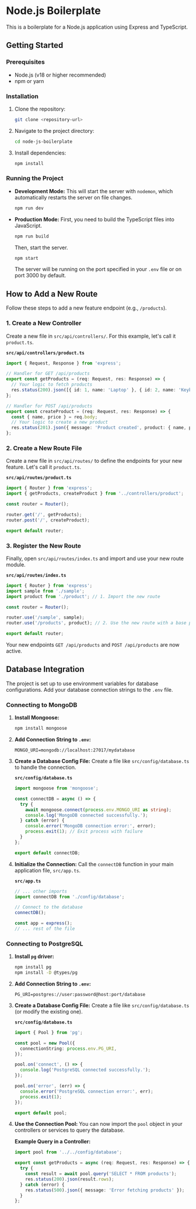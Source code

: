 # Node.js Boilerplate

This is a boilerplate for a Node.js application using Express and TypeScript.

## Getting Started

### Prerequisites

- Node.js (v18 or higher recommended)
- npm or yarn

### Installation

1.  Clone the repository:
    ```bash
    git clone <repository-url>
    ```
2.  Navigate to the project directory:
    ```bash
    cd node-js-boilerplate
    ```
3.  Install dependencies:
    ```bash
    npm install
    ```

### Running the Project

-   **Development Mode:**
    This will start the server with `nodemon`, which automatically restarts the server on file changes.
    ```bash
    npm run dev
    ```
-   **Production Mode:**
    First, you need to build the TypeScript files into JavaScript.
    ```bash
    npm run build
    ```
    Then, start the server.
    ```bash
    npm start
    ```
    The server will be running on the port specified in your `.env` file or on port 3000 by default.

## How to Add a New Route

Follow these steps to add a new feature endpoint (e.g., `/products`).

### 1. Create a New Controller

Create a new file in `src/api/controllers/`. For this example, let's call it `product.ts`.

**`src/api/controllers/product.ts`**
```typescript
import { Request, Response } from 'express';

// Handler for GET /api/products
export const getProducts = (req: Request, res: Response) => {
  // Your logic to fetch products
  res.status(200).json([{ id: 1, name: 'Laptop' }, { id: 2, name: 'Keyboard' }]);
};

// Handler for POST /api/products
export const createProduct = (req: Request, res: Response) => {
  const { name, price } = req.body;
  // Your logic to create a new product
  res.status(201).json({ message: 'Product created', product: { name, price } });
};
```

### 2. Create a New Route File

Create a new file in `src/api/routes/` to define the endpoints for your new feature. Let's call it `product.ts`.

**`src/api/routes/product.ts`**
```typescript
import { Router } from 'express';
import { getProducts, createProduct } from '../controllers/product';

const router = Router();

router.get('/', getProducts);
router.post('/', createProduct);

export default router;
```

### 3. Register the New Route

Finally, open `src/api/routes/index.ts` and import and use your new route module.

**`src/api/routes/index.ts`**
```typescript
import { Router } from 'express';
import sample from './sample';
import product from './product'; // 1. Import the new route

const router = Router();

router.use('/sample', sample);
router.use('/products', product); // 2. Use the new route with a base path

export default router;
```
Your new endpoints `GET /api/products` and `POST /api/products` are now active.

## Database Integration

The project is set up to use environment variables for database configurations. Add your database connection strings to the `.env` file.

### Connecting to MongoDB

1.  **Install Mongoose:**
    ```bash
    npm install mongoose
    ```
2.  **Add Connection String to `.env`:**
    ```
    MONGO_URI=mongodb://localhost:27017/mydatabase
    ```
3.  **Create a Database Config File:**
    Create a file like `src/config/database.ts` to handle the connection.

    **`src/config/database.ts`**
    ```typescript
    import mongoose from 'mongoose';

    const connectDB = async () => {
      try {
        await mongoose.connect(process.env.MONGO_URI as string);
        console.log('MongoDB connected successfully.');
      } catch (error) {
        console.error('MongoDB connection error:', error);
        process.exit(1); // Exit process with failure
      }
    };

    export default connectDB;
    ```
4.  **Initialize the Connection:**
    Call the `connectDB` function in your main application file, `src/app.ts`.

    **`src/app.ts`**
    ```typescript
    // ... other imports
    import connectDB from './config/database';

    // Connect to the database
    connectDB();

    const app = express();
    // ... rest of the file
    ```

### Connecting to PostgreSQL

1.  **Install `pg` driver:**
    ```bash
    npm install pg
    npm install -D @types/pg
    ```
2.  **Add Connection String to `.env`:**
    ```
    PG_URI=postgres://user:password@host:port/database
    ```
3.  **Create a Database Config File:**
    Create a file like `src/config/database.ts` (or modify the existing one).

    **`src/config/database.ts`**
    ```typescript
    import { Pool } from 'pg';

    const pool = new Pool({
      connectionString: process.env.PG_URI,
    });

    pool.on('connect', () => {
      console.log('PostgreSQL connected successfully.');
    });

    pool.on('error', (err) => {
      console.error('PostgreSQL connection error:', err);
      process.exit(1);
    });

    export default pool;
    ```
4.  **Use the Connection Pool:**
    You can now import the `pool` object in your controllers or services to query the database.

    **Example Query in a Controller:**
    ```typescript
    import pool from '../../config/database';

    export const getProducts = async (req: Request, res: Response) => {
      try {
        const result = await pool.query('SELECT * FROM products');
        res.status(200).json(result.rows);
      } catch (error) {
        res.status(500).json({ message: 'Error fetching products' });
      }
    };
    ```
